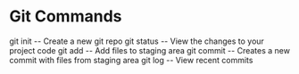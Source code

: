# Git Commands

git init -- Create a new git repo
git status -- View the changes to your project code
git add -- Add files to staging area
git commit -- Creates a new commit with files from staging area
git log -- View recent commits